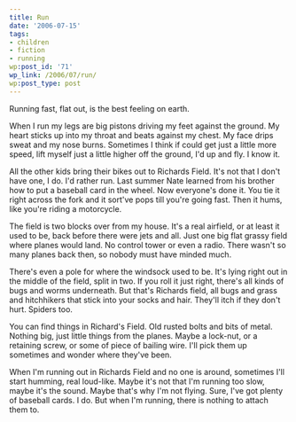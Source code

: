 ```yaml
---
title: Run
date: '2006-07-15'
tags:
- children
- fiction
- running
wp:post_id: '71'
wp_link: /2006/07/run/
wp:post_type: post
---
```


Running fast, flat out, is the best feeling on earth.

When I run my legs are big pistons driving my feet against the ground. My heart sticks up into my throat and beats against my chest. My face drips sweat and my nose burns. Sometimes I think if could get just a little more speed, lift myself just a little higher off the ground, I'd up and fly. I know it.

All the other kids bring their bikes out to Richards Field. It's not that I don't have one, I do. I'd rather run. Last summer Nate learned from his brother how to put a baseball card in the wheel. Now everyone's done it. You tie it right across the fork and it sort've pops till you're going fast. Then it hums, like you're riding a motorcycle.

The field is two blocks over from my house. It's a real airfield, or at least it used to be, back before there were jets and all. Just one big flat grassy field where planes would land. No control tower or even a radio. There wasn't so many planes back then, so nobody must have minded much.

There's even a pole for where the windsock used to be. It's lying right out in the middle of the field, split in two. If you roll it just right, there's all kinds of bugs and worms underneath. But that's Richards field, all bugs and grass and hitchhikers that stick into your socks and hair. They'll itch if they don't hurt. Spiders too.

You can find things in Richard's Field. Old rusted bolts and bits of metal. Nothing big, just little things from the planes. Maybe a lock-nut, or a retaining screw, or some of piece of bailing wire. I'll pick them up sometimes and wonder where they've been.

When I'm running out in Richards Field and no one is around, sometimes I'll start humming, real loud-like. Maybe it's not that I'm running too slow, maybe it's the sound. Maybe that's why I'm not flying. Sure, I've got plenty of baseball cards. I do. But when I'm running, there is nothing to attach them to.

